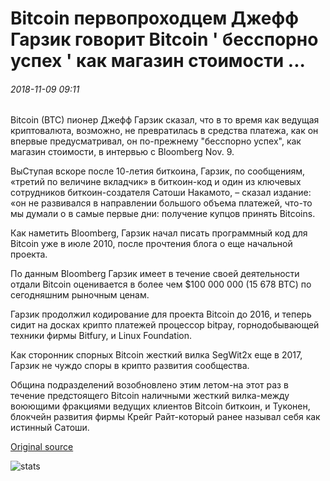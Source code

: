 # Bitcoin первопроходцем Джефф Гарзик говорит Bitcoin ' бесспорно успех ' как магазин стоимости ...

###### 2018-11-09 09:11

Bitcoin (BTC) пионер Джефф Гарзик сказал, что в то время как ведущая криптовалюта, возможно, не превратилась в средства платежа, как он впервые предусматривал, он по-прежнему "бесспорно успех", как магазин стоимости, в интервью с Bloomberg Nov. 9.

ВыСтупая вскоре после 10-летия биткоина, Гарзик, по сообщениям, «третий по величине вкладчик» в биткоин-код и один из ключевых сотрудников биткоин-создателя Сатоши Накамото, – сказал издание: «он не развивался в направлении большого объема платежей, что-то мы думали о в самые первые дни: получение купцов принять Bitcoins.

Как наметить Bloomberg, Гарзик начал писать программный код для Bitcoin уже в июле 2010, после прочтения блога о еще начальной проекта.

По данным Bloomberg Гарзик имеет в течение своей деятельности отдали Bitcoin оценивается в более чем $100 000 000 (15 678 BTC) по сегодняшним рыночным ценам.

Гарзик продолжил кодирование для проекта Bitcoin до 2016, и теперь сидит на досках крипто платежей процессор bitpay, горнодобывающей техники фирмы Bitfury, и Linux Foundation.

Как сторонник спорных Bitcoin жесткий вилка SegWit2x еще в 2017, Гарзик не чуждо споры в крипто развития сообщества.

Община подразделений возобновлено этим летом-на этот раз в течение предстоящего Bitcoin наличными жесткий вилка-между воюющими фракциями ведущих клиентов Bitcoin биткоин, и Туконен, блокчейн развития фирмы Крейг Райт-который ранее называл себя как истинный Сатоши.

[Original source](https://cointelegraph.com/news/bitcoin-trailblazer-jeff-garzik-says-bitcoin-unquestionably-a-success-as-store-of-value)

![stats](https://c.statcounter.com/11760860/0/a89fa40b/1/ "stats")